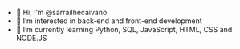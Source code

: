 - 👋 Hi, I’m @sarrailhecaivano
- 👀 I’m interested in back-end and front-end development
- 🌱 I’m currently learning Python, SQL, JavaScript, HTML, CSS and NODE.JS

<!---
sarrailhecaivano/sarrailhecaivano is a ✨ special ✨ repository because its `README.md` (this file) appears on your GitHub profile.
You can click the Preview link to take a look at your changes.
--->
